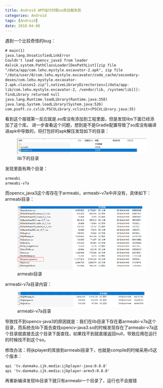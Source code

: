```yaml
---
title: Android APP运行时报so库加载失败
categories: Android
tags: [Android]
date: 2018-04-08
---
```


遇到一个比较奇怪的bug：

	# main(1)
	java.lang.UnsatisfiedLinkError
	Couldn't load opencv_java3 from loader dalvik.system.PathClassLoader[DexPathList[[zip file "/data/app/com.lehu.mystyle.excavator-2.apk", zip file "/data/user/0/com.lehu.mystyle.excavator/code_cache/secondary-dexes/com.lehu.mystyle.excavator-2.apk.classes2.zip"],nativeLibraryDirectories=[/data/app-lib/com.lehu.mystyle.excavator-2, /vendor/lib, /system/lib]]]: findLibrary returned null
	java.lang.Runtime.loadLibrary(Runtime.java:358)
	java.lang.System.loadLibrary(System.java:526)
	com.psoft.cv.cvlib.PSCVLibrary.<clinit>(PSCVLibrary.java:35)


看到这个报错第一反应就是.so库没有添加到工程里面，但是发现libs下面已经添加了这个库。
进一步查看这个问题，想到是不是Gradle配置导致了so库没有编译进apk中导致的，将打包好的apk解压发现如下的目录：

<figure class="center">
	<img src="/images/20180408114215.png" alt="">
	<figcaption>lib下的目录</figcaption>
</figure>

发现里面有两个目录：

	armeabi
	armeabi-v7a

而opencv_java3这个库存在于armeabi，armeabi-v7a中并没有，具体如下：
armeabi目录：

<figure class="center">
	<img src="/images/20180408115435.png" alt="">
	<figcaption>armeabi目录</figcaption>
</figure>

armeabi-v7a目录内容：

<figure class="center">
	<img src="/images/20180408115628.png" alt="">
	<figcaption>armeabi-v7a目录</figcaption>
</figure>

<!--more-->

导致找不到opencv-java3的原因就是：我们在lib目录下存在着armeabi-v7a这个目录，而系统去lib下面去查找opencv-java3.so的时候发现存在了armeabi-v7a这个目录就直接去这个目录下面查找，如果找不到就直接返回null，导致应用在运行的时候找不到这个so。

修改办法：将ijkplayer的库放到armeabi目录下，也就是compile的时候采用v5这个版本：

    api 'tv.danmaku.ijk.media:ijkplayer-java:0.8.8'
    api 'tv.danmaku.ijk.media:ijkplayer-armv5:0.8.8'

再重新编译发现lib目录下就只有armeabi一个目录了，运行也不会报错


